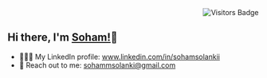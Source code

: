 <div style="display: flex; justify-content: flex-end; align-items: center;">
  <img src="https://komarev.com/ghpvc/?username=sohamsolankii&color=blueviolet&label=visitors" alt="Visitors Badge"/>
</div>

## Hi there, I'm [Soham!](https://github.com/SohamSolankii)👋

- 👨🏽‍💻 My LinkedIn profile: www.linkedin.com/in/sohamsolankii<br>
- 💬 Reach out to me: sohammsolanki@gmail.com
